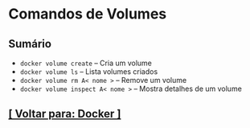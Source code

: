 # Comandos de Volumes

## Sumário

- `docker volume create` – Cria um volume
- `docker volume ls` – Lista volumes criados
- `docker volume rm A< nome >` – Remove um volume
- `docker volume inspect A< nome >` – Mostra detalhes de um volume

## [[ Voltar para: Docker ]](../docker.md)